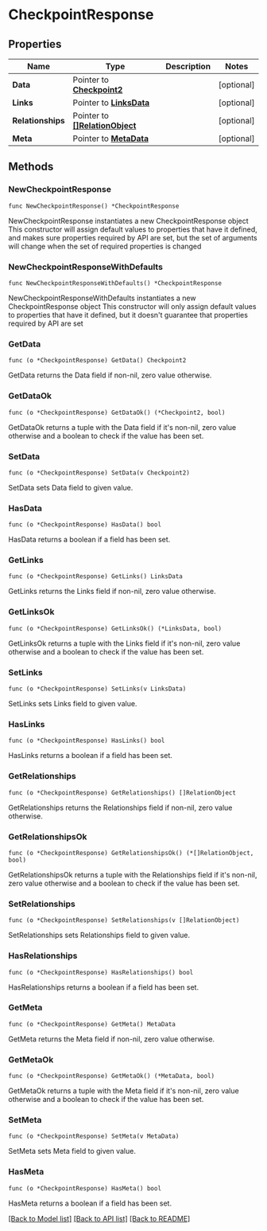 # CheckpointResponse

## Properties

Name | Type | Description | Notes
------------ | ------------- | ------------- | -------------
**Data** | Pointer to [**Checkpoint2**](Checkpoint2.md) |  | [optional] 
**Links** | Pointer to [**LinksData**](LinksData.md) |  | [optional] 
**Relationships** | Pointer to [**[]RelationObject**](RelationObject.md) |  | [optional] 
**Meta** | Pointer to [**MetaData**](MetaData.md) |  | [optional] 

## Methods

### NewCheckpointResponse

`func NewCheckpointResponse() *CheckpointResponse`

NewCheckpointResponse instantiates a new CheckpointResponse object
This constructor will assign default values to properties that have it defined,
and makes sure properties required by API are set, but the set of arguments
will change when the set of required properties is changed

### NewCheckpointResponseWithDefaults

`func NewCheckpointResponseWithDefaults() *CheckpointResponse`

NewCheckpointResponseWithDefaults instantiates a new CheckpointResponse object
This constructor will only assign default values to properties that have it defined,
but it doesn't guarantee that properties required by API are set

### GetData

`func (o *CheckpointResponse) GetData() Checkpoint2`

GetData returns the Data field if non-nil, zero value otherwise.

### GetDataOk

`func (o *CheckpointResponse) GetDataOk() (*Checkpoint2, bool)`

GetDataOk returns a tuple with the Data field if it's non-nil, zero value otherwise
and a boolean to check if the value has been set.

### SetData

`func (o *CheckpointResponse) SetData(v Checkpoint2)`

SetData sets Data field to given value.

### HasData

`func (o *CheckpointResponse) HasData() bool`

HasData returns a boolean if a field has been set.

### GetLinks

`func (o *CheckpointResponse) GetLinks() LinksData`

GetLinks returns the Links field if non-nil, zero value otherwise.

### GetLinksOk

`func (o *CheckpointResponse) GetLinksOk() (*LinksData, bool)`

GetLinksOk returns a tuple with the Links field if it's non-nil, zero value otherwise
and a boolean to check if the value has been set.

### SetLinks

`func (o *CheckpointResponse) SetLinks(v LinksData)`

SetLinks sets Links field to given value.

### HasLinks

`func (o *CheckpointResponse) HasLinks() bool`

HasLinks returns a boolean if a field has been set.

### GetRelationships

`func (o *CheckpointResponse) GetRelationships() []RelationObject`

GetRelationships returns the Relationships field if non-nil, zero value otherwise.

### GetRelationshipsOk

`func (o *CheckpointResponse) GetRelationshipsOk() (*[]RelationObject, bool)`

GetRelationshipsOk returns a tuple with the Relationships field if it's non-nil, zero value otherwise
and a boolean to check if the value has been set.

### SetRelationships

`func (o *CheckpointResponse) SetRelationships(v []RelationObject)`

SetRelationships sets Relationships field to given value.

### HasRelationships

`func (o *CheckpointResponse) HasRelationships() bool`

HasRelationships returns a boolean if a field has been set.

### GetMeta

`func (o *CheckpointResponse) GetMeta() MetaData`

GetMeta returns the Meta field if non-nil, zero value otherwise.

### GetMetaOk

`func (o *CheckpointResponse) GetMetaOk() (*MetaData, bool)`

GetMetaOk returns a tuple with the Meta field if it's non-nil, zero value otherwise
and a boolean to check if the value has been set.

### SetMeta

`func (o *CheckpointResponse) SetMeta(v MetaData)`

SetMeta sets Meta field to given value.

### HasMeta

`func (o *CheckpointResponse) HasMeta() bool`

HasMeta returns a boolean if a field has been set.


[[Back to Model list]](../README.md#documentation-for-models) [[Back to API list]](../README.md#documentation-for-api-endpoints) [[Back to README]](../README.md)


